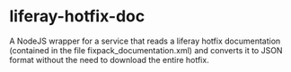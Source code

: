 # liferay-hotfix-doc
A NodeJS wrapper for a service that reads a liferay hotfix documentation (contained in the file fixpack_documentation.xml) and converts it to JSON format without the need to download the entire hotfix.
